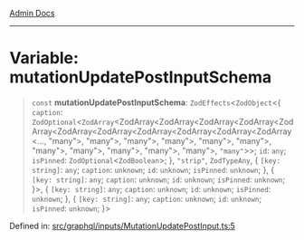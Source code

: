 [Admin Docs](/)

***

# Variable: mutationUpdatePostInputSchema

> `const` **mutationUpdatePostInputSchema**: `ZodEffects`\<`ZodObject`\<\{ `caption`: `ZodOptional`\<`ZodArray`\<ZodArray\<ZodArray\<ZodArray\<ZodArray\<ZodArray\<ZodArray\<ZodArray\<ZodArray\<ZodArray\<ZodArray\<ZodArray\<..., "many"\>, "many"\>, "many"\>, "many"\>, "many"\>, "many"\>, "many"\>, "many"\>, "many"\>, "many"\>, "many"\>, `"many"`\>\>; `id`: `any`; `isPinned`: `ZodOptional`\<`ZodBoolean`\>; \}, `"strip"`, `ZodTypeAny`, \{ `[key: string]`: `any`;  `caption`: `unknown`; `id`: `unknown`; `isPinned`: `unknown`; \}, \{ `[key: string]`: `any`;  `caption`: `unknown`; `id`: `unknown`; `isPinned`: `unknown`; \}\>, \{ `[key: string]`: `any`;  `caption`: `unknown`; `id`: `unknown`; `isPinned`: `unknown`; \}, \{ `[key: string]`: `any`;  `caption`: `unknown`; `id`: `unknown`; `isPinned`: `unknown`; \}\>

Defined in: [src/graphql/inputs/MutationUpdatePostInput.ts:5](https://github.com/Suyash878/talawa-api/blob/3646aad880eea5a7cfb665aa9031a4d873c30798/src/graphql/inputs/MutationUpdatePostInput.ts#L5)
